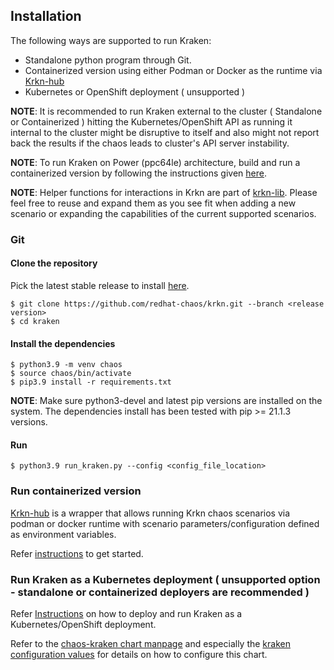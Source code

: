 ## Installation

The following ways are supported to run Kraken:

- Standalone python program through Git.
- Containerized version using either Podman or Docker as the runtime via [Krkn-hub](https://github.com/redhat-chaos/krkn-hub)
- Kubernetes or OpenShift deployment ( unsupported )

**NOTE**: It is recommended to run Kraken external to the cluster ( Standalone or Containerized ) hitting the Kubernetes/OpenShift API as running it internal to the cluster might be disruptive to itself and also might not report back the results if the chaos leads to cluster's API server instability.

**NOTE**: To run Kraken on Power (ppc64le) architecture, build and run a containerized version by following the
 instructions given [here](https://github.com/redhat-chaos/krkn/blob/main/containers/build_own_image-README.md).

**NOTE**: Helper functions for interactions in Krkn are part of [krkn-lib](https://github.com/redhat-chaos/krkn-lib). 
Please feel free to reuse and expand them as you see fit when adding a new scenario or expanding 
the capabilities of the current supported scenarios.


### Git

#### Clone the repository
Pick the latest stable release to install [here](https://github.com/redhat-chaos/krkn/releases).
```
$ git clone https://github.com/redhat-chaos/krkn.git --branch <release version>
$ cd kraken
```

#### Install the dependencies
```
$ python3.9 -m venv chaos
$ source chaos/bin/activate
$ pip3.9 install -r requirements.txt
```

**NOTE**: Make sure python3-devel and latest pip versions are installed on the system. The dependencies install has been tested with pip >= 21.1.3 versions.

#### Run
```
$ python3.9 run_kraken.py --config <config_file_location>
```

### Run containerized version
[Krkn-hub](https://github.com/redhat-chaos/krkn-hub) is a wrapper that allows running Krkn chaos scenarios via podman or docker runtime with scenario parameters/configuration defined as environment variables.

Refer [instructions](https://github.com/redhat-chaos/krkn-hub#supported-chaos-scenarios) to get started.


### Run Kraken as a Kubernetes deployment ( unsupported option - standalone or containerized deployers are recommended )
Refer [Instructions](https://github.com/redhat-chaos/krkn/blob/main/containers/README.md) on how to deploy and run Kraken as a Kubernetes/OpenShift deployment.


Refer to the [chaos-kraken chart manpage](https://artifacthub.io/packages/helm/startx/chaos-kraken)
and especially the [kraken configuration values](https://artifacthub.io/packages/helm/startx/chaos-kraken#chaos-kraken-values-dictionary) 
for details on how to configure this chart.
